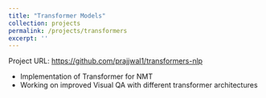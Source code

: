 ```yaml
---
title: "Transformer Models"
collection: projects
permalink: /projects/transformers
excerpt: ''
---
```


Project URL: https://github.com/prajjwal1/transformers-nlp

- Implementation of Transformer for NMT
- Working on improved Visual QA with different transformer architectures